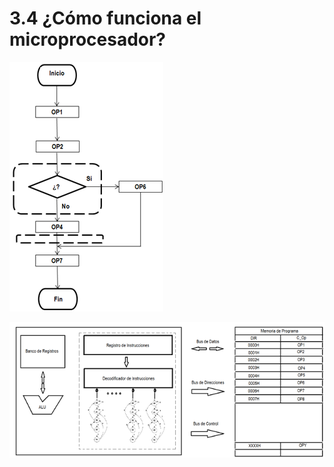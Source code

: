 # 3.4 ¿Cómo funciona el microprocesador?

![](../.gitbook/assets/image%20%2840%29.png)

![](../.gitbook/assets/image%20%2827%29.png)


